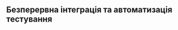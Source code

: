 Безперервна інтеграція та автоматизація тестування
---

[Приклад успішної збірки]: https://github.com/EugeniaKol/architecture-lab-2/actions/runs/352524911	"Приклад успішної збірки"

[Приклад неуспішної збірки]: https://github.com/EugeniaKol/architecture-lab-2/actions/runs/352503959	"Приклад неуспішної збірки"

